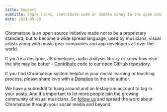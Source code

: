 ```yaml
---
title: Support
subtitle: Share links, contribute code or donate money to the open source development
date: 2021-05-30
---
```


<script setup> 
import mapGlobe from './globe.vue'
import routes from '~pages'
const shop = routes.find(page => page.path == '/shop/')
const cities = shop?.cities
const dots = cities.map(city=>city.coord)
</script>

<map-globe :dots="dots" />

Chromatone is an open source initiative made not to be a proprietary standard, but to become a wide spread language, used by musicians, visual artists along with music gear companies and app developers all over the world.

If you're a designer, JS developer, audio analysis library or know how else the site may be better - [Contribute](./contribute/index.md) code to our open GitHub repository.

If you find Chromatone system helpful in your music learning or teaching process, please share love with a [Donation](./donate/index.md) to the site author.

We have a subreddit to hang around and an Instagram account to tag in your posts. And it's important to let more people join the growing community of visual musicians. So [follow us](./follow/index.md) and spread the word about Chromatone through your social media and beyond. 